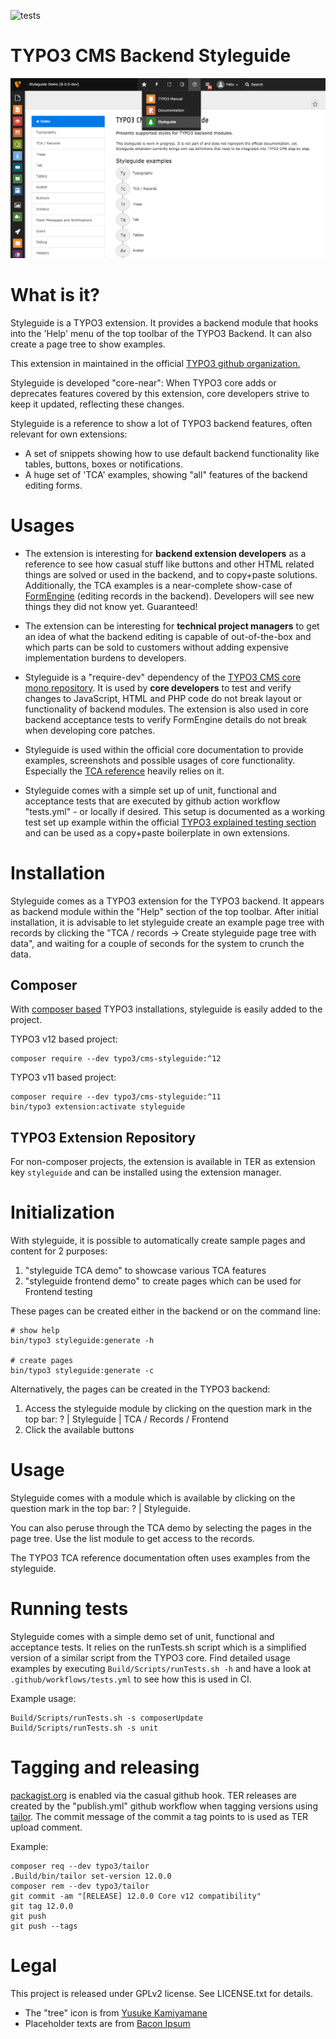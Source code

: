 ![tests](https://github.com/TYPO3/styleguide/workflows/tests/badge.svg)

TYPO3 CMS Backend Styleguide
============================

![](Documentation/styleguide_index.png)


# What is it?

Styleguide is a TYPO3 extension. It provides a backend module that hooks
into the 'Help' menu of the top toolbar of the TYPO3 Backend. It can also create a
page tree to show examples.

This extension in maintained in the official [TYPO3 github organization.](https://github.com/TYPO3/styleguide)

Styleguide is developed "core-near": When TYPO3 core adds or deprecates features
covered by this extension, core developers strive to keep it updated, reflecting
these changes.

Styleguide is a reference to show a lot of TYPO3 backend features, often relevant
for own extensions:

* A set of snippets showing how to use default backend functionality like
  tables, buttons, boxes or notifications.
* A huge set of 'TCA' examples, showing "all" features of the backend editing forms.


# Usages

* The extension is interesting for **backend extension developers** as a reference
  to see how casual stuff like buttons and other HTML related things are solved or
  used in the backend, and to copy+paste solutions. Additionally, the TCA examples
  is a near-complete show-case of [FormEngine](https://docs.typo3.org/m/typo3/reference-coreapi/10.4/en-us/ApiOverview/FormEngine/Index.html)
  (editing records in the backend). Developers will see new things they did not
  know yet. Guaranteed!

* The extension can be interesting for **technical project managers** to get an idea
  of what the backend editing is capable of out-of-the-box and which parts can be
  sold to customers without adding expensive implementation burdens to developers.

* Styleguide is a "require-dev" dependency of the [TYPO3 CMS core mono repository](https://github.com/typo3/typo3).
  It is used by **core developers** to test and verify changes to JavaScript, HTML
  and PHP code do not break layout or functionality of backend modules. The extension
  is also used in core backend acceptance tests to verify FormEngine details do not
  break when developing core patches.

* Styleguide is used within the official core documentation to provide examples, screenshots
  and possible usages of core functionality. Especially the [TCA reference](https://docs.typo3.org/m/typo3/reference-tca/master/en-us/)
  heavily relies on it.

* Styleguide comes with a simple set up of unit, functional and acceptance tests that
  are executed by github action workflow "tests.yml" - or locally if desired. This setup
  is documented as a working test set up example within the official [TYPO3 explained testing section](https://docs.typo3.org/m/typo3/reference-coreapi/10.4/en-us/Testing/Index.html)
  and can be used as a copy+paste boilerplate in own extensions.

# Installation

Styleguide comes as a TYPO3 extension for the TYPO3 backend. It appears as backend module
within the "Help" section of the top toolbar. After initial installation, it is advisable
to let styleguide create an example page tree with records by clicking the
"TCA / records -> Create styleguide page tree with data", and waiting for a couple of
seconds for the system to crunch the data.

## Composer
With [composer based](https://docs.typo3.org/m/typo3/tutorial-getting-started/main/en-us/Installation/Install.html)
TYPO3 installations, styleguide is easily added to the project.

TYPO3 v12 based project:

```
composer require --dev typo3/cms-styleguide:^12
```

TYPO3 v11 based project:

```
composer require --dev typo3/cms-styleguide:^11
bin/typo3 extension:activate styleguide
```

## TYPO3 Extension Repository
For non-composer projects, the extension is available in TER as extension key `styleguide` and can
be installed using the extension manager.

# Initialization

With styleguide, it is possible to automatically create sample pages and content for 2 purposes:

1. "styleguide TCA demo" to showcase various TCA features
2. "styleguide frontend demo" to create pages which can be used for Frontend testing

These pages can be created either in the backend or on the command line:

```
# show help
bin/typo3 styleguide:generate -h

# create pages
bin/typo3 styleguide:generate -c
```

Alternatively, the pages can be created in the TYPO3 backend:

1. Access the styleguide module by clicking on the question mark in the top bar:
   ? | Styleguide | TCA / Records / Frontend
2. Click the available buttons

# Usage

Styleguide comes with a module which is available by clicking on the question mark in the top bar:
? | Styleguide.

You can also peruse through the TCA demo by selecting the pages in the page tree. Use the list module to
get access to the records.

The TYPO3 TCA reference documentation often uses examples from the styleguide.

# Running tests

Styleguide comes with a simple demo set of unit, functional and acceptance tests. It relies
on the runTests.sh script which is a simplified version of a similar script from the TYPO3 core.
Find detailed usage examples by executing `Build/Scripts/runTests.sh -h` and have a look at
`.github/workflows/tests.yml` to see how this is used in CI.

Example usage:

```
Build/Scripts/runTests.sh -s composerUpdate
Build/Scripts/runTests.sh -s unit
```


# Tagging and releasing

[packagist.org](https://packagist.org/packages/typo3/cms-styleguide) is enabled via the casual github hook.
TER releases are created by the "publish.yml" github workflow when tagging versions
using [tailor](https://github.com/TYPO3/tailor). The commit message of the commit a tag points to is
used as TER upload comment.

Example:

```
composer req --dev typo3/tailor
.Build/bin/tailor set-version 12.0.0
composer rem --dev typo3/tailor
git commit -am "[RELEASE] 12.0.0 Core v12 compatibility"
git tag 12.0.0
git push
git push --tags
```


# Legal
This project is released under GPLv2 license. See LICENSE.txt for details.

* The "tree" icon is from [Yusuke Kamiyamane](http://p.yusukekamiyamane.com/)
* Placeholder texts are from [Bacon Ipsum](http://baconipsum.com/)
